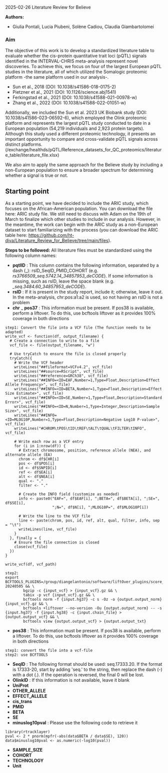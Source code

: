 2025-02-26 Literature Review for Believe

**Authors:**
- Giulia Pontali, Lucia Piubeni, Solène Cadiou, Claudia Giambartolomei

### Aim ###
The objective of this work is to develop a standardized literature table to evaluate whether the cis-protein quantitative trait loci (pQTL) signals identified in the INTERVAL-CHRIS meta-analysis represent novel discoveries. To achieve this, we focus on four of the largest European pQTL studies in the literature, all of which utilized the Somalogic proteomic platform -the same platform used in our analysis-.

- Sun et al., 2018 (DOI: 10.1038/s41586-018-0175-2)
- Pietzner et al., 2021 (DOI: 10.1126/science.abj1541)
- Ferkingstad et al., 2021 (DOI: 10.1038/s41588-021-00978-w)
- Zhang et al., 2022 (DOI: 10.1038/s41588-022-01051-w)

Additionally, we included the Sun et al. 2023 UK Biobank study (DOI: 10.1038/s41586-023-06592-6), which employed the Olink proteomic platform and represents the largest pQTL study conducted to date in a European population (54,219 individuals and 2,923 protein targets). Although this study used a different proteomic technology, it presents an important opportunity to compare and cross-validate pQTL signals across distinct platforms.
(/exchange/healthds/pQTL/Reference_datasets_for_QC_proteomics/literature_table/literature_file.xlsx)

We also aim to apply the same approach for the Believe study by including a non-European population to ensure a broader spectrum for determining whether a signal is true or not. 

## Starting point ##
As a starting point, we have decided to include the ARIC study, which focuses on the African-American population. You can download the file here: ARIC study file. We still need to discuss with Adam on the 19th of March to finalize which other studies to include in our analysis. However, in the meantime, the work can begin with the ARIC study as a non-European dataset to start familiarizing with the process (you can download the ARIC table here: https://github.com/ht-diva/Literature_Review_for_Believe/tree/main/files).

**Steps to be followed:**
All literature files must be standardized using the following column names:
- **pqtlID** : This column contains the following information, separated by a dash (_): rsID_SeqID_PMID_COHORT (e.g. *rs3766509_seq.5742.14_34857953_deCODE*). If some information is missing, such as rsID, leave the space blank (e.g. *_seq.3484.60_34857953_deCODE*).
- **rsID** : If it is present in the study report, include it; otherwise, leave it out. In the meta-analysis, chr:pos:a1:a2 is used, so not having an rsID is not a problem
- **chr**
_ **pos37** : This information must be present. If pos38 is available, perform a liftover. To do this, use bcftools liftover as it provides 100% coverage in both directions
```
step1: Convert the file into a VCF file (The function needs to be adapted)
write_vcf <- function(df, output_filename) {
  # Create a connection to write to a file
  vcf_file <- file(output_filename, "w")

  # Use tryCatch to ensure the file is closed properly
  tryCatch({
    # Write the VCF header
    writeLines("##fileformat=VCFv4.2", vcf_file)
    writeLines("##source=RScript", vcf_file)
    writeLines("##reference=GRCh38", vcf_file)
    writeLines("##INFO=<ID=EAF,Number=1,Type=Float,Description=Effect Allele Frequency>", vcf_file)
    writeLines("##INFO=<ID=BETA,Number=1,Type=Float,Description=Effect Size Estimate>", vcf_file)
    writeLines("##INFO=<ID=SE,Number=1,Type=Float,Description=Standard Error>", vcf_file)
    writeLines("##INFO=<ID=N,Number=1,Type=Integer,Description=Sample Size>", vcf_file)
    writeLines("##INFO=<ID=MLOG10P,Number=1,Type=Float,Description=Negative Log10 P-value>", vcf_file)
    writeLines("#CHROM\tPOS\tID\tREF\tALT\tQUAL\tFILTER\tINFO", vcf_file)

    # Write each row as a VCF entry
    for (i in 1:nrow(df)) {
      # Extract chromosome, position, reference allele (NEA), and alternate allele (EA)
      chrom <- df$CHR[i]
      pos <- df$POS[i]
      id <- df$SNPID[i]
      ref <- df$EA[i]
      alt <- df$NEA[i]
      qual <- "."
      filter <- "."

      # Create the INFO field (customize as needed)
      info <- paste0("EAF=", df$EAF[i], ";BETA=", df$BETA[i], ";SE=", df$SE[i],
                     ";N=", df$N[i], ";MLOG10P=", df$MLOG10P[i])

      # Write the line to the VCF file
      line <- paste(chrom, pos, id, ref, alt, qual, filter, info, sep = "\t")
      writeLines(line, vcf_file)
    }
  }, finally = {
    # Ensure the file connection is closed
    close(vcf_file)
  })
}

write_vcf(df, vcf_path)

step2: 
export BCFTOOLS_PLUGINS=/group/diangelantonio/software/liftOver_plugins/score_1.20-20240505 && \
        bgzip -c {input_vcf} > {input_vcf}.gz && \
        tabix -p vcf {input_vcf}.gz && \
        bcftools norm -f {input.hg37} -c s -Oz -o {output.output_norm} {input_vcf}.gz && \
        bcftools +liftover --no-version -Ou {output.output_norm} -- -s {input.hg37} -f {input.hg38} -c {input.chain_file} > {output.output_vcf} && \
        bcftools view {output.output_vcf} > {output.output_txt}
```
- **pos38** : This information must be present. If pos38 is available, perform a liftover. To do this, use bcftools liftover as it provides 100% coverage in both directions
```
step1: convert the file into a vcf-file
step2: use BCFTOOLS
```
- **SeqID** : The following format should be used: seq.17333.20. If the format is 17333-20, start by adding 'seq.' to the string, then replace the dash (-) with a dot (.). If the operation is reversed, the final 0 will be lost.
- **OlinkID** : If this information is not available, leave it blank
- **UniProt** 
- **OTHER_ALLELE**
- **EFFECT_ALLELE**
- **cis_trans**
- **PMID**
- **BETA**
- **SE**
- **minuslog10pval** : Please use the following code to retrieve it
```
library(rtracklayer)
pval <- 2 * pnorm(mpfr(-abs(data$BETA / data$SE), 120))
data$minuslog10pval <- as.numeric(-log10(pval))
```
- **SAMPLE_SIZE**
- **COHORT**
- **TECHNOLOGY**
- **Unit**

